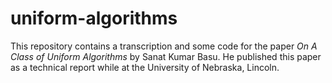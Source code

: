 # uniform-algorithms
This repository contains a transcription and some code for the paper
*On A Class of Uniform Algorithms* by Sanat Kumar Basu.  He published
this paper as a technical report while at the University of Nebraska, Lincoln.